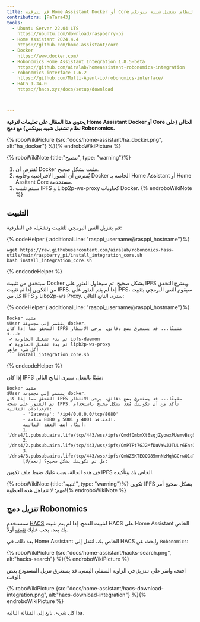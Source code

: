 ```yaml
---
title: قم بترقية Home Assistant Docker أو Core الخاص بك لنظام تشغيل شبيه بيونكس
contributors: [PaTara43]
tools:
  - Ubuntu Server 22.04 LTS
    https://ubuntu.com/download/raspberry-pi
  - Home Assistant 2024.4.4
    https://github.com/home-assistant/core
  - Docker
    https://www.docker.com/
  - Robonomics Home Assistant Integration 1.8.5-beta
    https://github.com/airalab/homeassistant-robonomics-integration
  - robonomics-interface 1.6.2
    https://github.com/Multi-Agent-io/robonomics-interface/
  - HACS 1.34.0
    https://hacs.xyz/docs/setup/download



---
```


**يحتوي هذا المقال على تعليمات لترقية Home Assistant Docker أو Core الحالي (على نظام تشغيل شبيه بيونكس) مع دمج Robonomics.**

{% roboWikiPicture {src:"docs/home-assistant/ha_docker.png", alt:"ha_docker"} %}{% endroboWikiPicture %}

{% roboWikiNote {title:"تنصيح", type: "warning"}%}
  1. يُفترض أن Docker مثبت بشكل صحيح.
  2. يُفترض أن الصور الافتراضية وحاوية Docker الخاصة بـ Home Assistant أو Home Assitant Core مستخدمة.
  3. سيتم تثبيت IPFS و Libp2p-ws-proxy كحاويات Docker.
{% endroboWikiNote %}


## التثبيت

قم بتنزيل النص البرمجي للتثبيت وتشغيله في الطرفية:

{% codeHelper { additionalLine: "rasppi_username@rasppi_hostname"}%}

```shell
wget https://raw.githubusercontent.com/airalab/robonomics-hass-utils/main/raspberry_pi/install_integration_core.sh
bash install_integration_core.sh
```

{% endcodeHelper %}

سيتحقق من تثبيت Docker بشكل صحيح. ثم سيحاول العثور على IPFS ويقترح التحقق من التكوين إذا تم تثبيت IPFS. إذا لم يتم العثور على IPFS، سيقوم النص البرمجي بتثبيت كل من IPFS و Libp2p-ws Proxy. سترى الناتج التالي:

{% codeHelper { additionalLine: "rasppi_username@rasppi_hostname"}%}

```shell
Docker مثبت
$User ينتمي إلى مجموعة docker.
التحقق مما إذا كان IPFS مثبتًا... قد يستغرق بضع دقائق. يرجى الانتظار
<...>
 ✔ تم بدء تشغيل الحاوية ipfs-daemon
 ✔ تم بدء تشغيل الحاوية lipb2p-ws-proxy
كل شيء جاهز!
``` install_integration_core.sh
```

{% endcodeHelper %}

إذا كان IPFS مثبتًا بالفعل، سترى الناتج التالي:
```shell
Docker مثبت
$User ينتمي إلى مجموعة docker.
التحقق مما إذا كان IPFS مثبتًا... قد يستغرق بضع دقائق. يرجى الانتظار
تم العثور على نسخة IPFS. تأكد من أن تكوينك مُعد بشكل صحيح باستخدام الإعدادات التالية:
      - 'Gateway': '/ip4/0.0.0.0/tcp/8080'
      - المنافذ 4001 و 5001 و 8080 متاحة.
      أيضًا، أضف العقد التالية:
      1. '/dns4/1.pubsub.aira.life/tcp/443/wss/ipfs/QmdfQmbmXt6sqjZyowxPUsmvBsgSGQjm4VXrV7WGy62dv8'
      2. '/dns4/2.pubsub.aira.life/tcp/443/wss/ipfs/QmPTFt7GJ2MfDuVYwJJTULr6EnsQtGVp8ahYn9NSyoxmd9'
      3. '/dns4/3.pubsub.aira.life/tcp/443/wss/ipfs/QmWZSKTEQQ985mnNzMqhGCrwQ1aTA6sxVsorsycQz9cQrw'
      هل تم تكوينك بشكل صحيح؟ [نعم/لا]:

```
في هذه الحالة، يجب عليك ضبط ملف تكوين IPFS الخاص بك وتأكيده.

{% roboWikiNote {title:"تنبيه!", type: "warning"}%} تكوين IPFS بشكل صحيح أمر مهم؛ لا تتجاهل هذه الخطوة!{% endroboWikiNote %}

## تنزيل دمج Robonomics

سنستخدم [HACS](https://hacs.xyz/) لتثبيت الدمج. إذا لم يتم تثبيت HACS على Home Assistant الخاص بك بعد، يجب عليك [تثبيته](https://hacs.xyz/docs/setup/download/) أولاً.

بعد ذلك، في Home Assistant الخاص بك، انتقل إلى HACS وابحث عن `Robonomics`:

{% roboWikiPicture {src:"docs/home-assistant/hacks-search.png", alt:"hacks-search"} %}{% endroboWikiPicture %}

افتحه وانقر على `تنزيل` في الزاوية السفلى اليمنى. قد يستغرق تنزيل المستودع بعض الوقت.

{% roboWikiPicture {src:"docs/home-assistant/hacs-download-integration.png", alt:"hacs-download-integration"} %}{% endroboWikiPicture %}

هذا كل شيء. تابع إلى المقالة التالية.